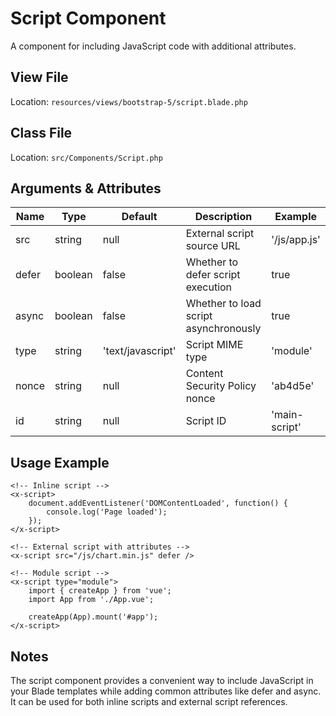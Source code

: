 # Script Component

A component for including JavaScript code with additional attributes.

## View File

Location: `resources/views/bootstrap-5/script.blade.php`

## Class File

Location: `src/Components/Script.php`

## Arguments & Attributes

| Name | Type | Default | Description | Example |
|------|------|---------|-------------|---------|
| src | string | null | External script source URL | '/js/app.js' |
| defer | boolean | false | Whether to defer script execution | true |
| async | boolean | false | Whether to load script asynchronously | true |
| type | string | 'text/javascript' | Script MIME type | 'module' |
| nonce | string | null | Content Security Policy nonce | 'ab4d5e' |
| id | string | null | Script ID | 'main-script' |

## Usage Example

```blade
<!-- Inline script -->
<x-script>
    document.addEventListener('DOMContentLoaded', function() {
        console.log('Page loaded');
    });
</x-script>

<!-- External script with attributes -->
<x-script src="/js/chart.min.js" defer />

<!-- Module script -->
<x-script type="module">
    import { createApp } from 'vue';
    import App from './App.vue';
    
    createApp(App).mount('#app');
</x-script>
```

## Notes

The script component provides a convenient way to include JavaScript in your Blade templates while adding common attributes like defer and async. It can be used for both inline scripts and external script references.
